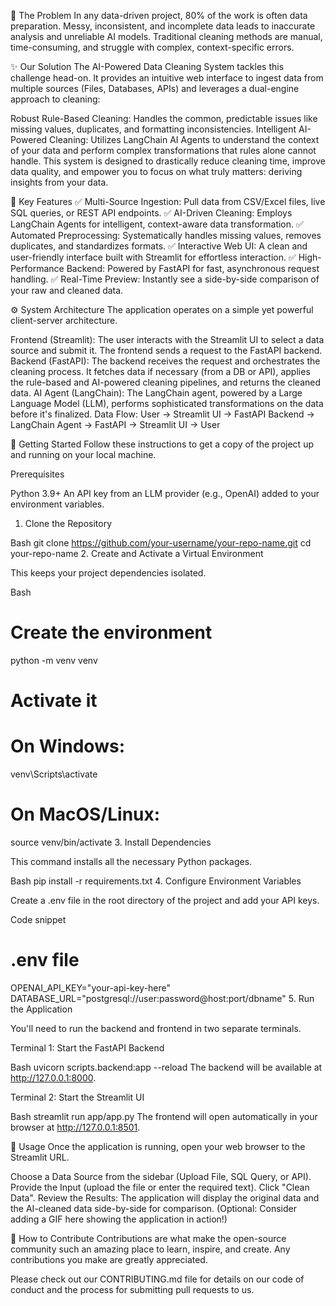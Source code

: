 🎯 The Problem
In any data-driven project, 80% of the work is often data preparation. Messy, inconsistent, and incomplete data leads to inaccurate analysis and unreliable AI models. Traditional cleaning methods are manual, time-consuming, and struggle with complex, context-specific errors.

✨ Our Solution
The AI-Powered Data Cleaning System tackles this challenge head-on. It provides an intuitive web interface to ingest data from multiple sources (Files, Databases, APIs) and leverages a dual-engine approach to cleaning:

Robust Rule-Based Cleaning: Handles the common, predictable issues like missing values, duplicates, and formatting inconsistencies.
Intelligent AI-Powered Cleaning: Utilizes LangChain AI Agents to understand the context of your data and perform complex transformations that rules alone cannot handle.
This system is designed to drastically reduce cleaning time, improve data quality, and empower you to focus on what truly matters: deriving insights from your data.

🚀 Key Features
✅ Multi-Source Ingestion: Pull data from CSV/Excel files, live SQL queries, or REST API endpoints.
✅ AI-Driven Cleaning: Employs LangChain Agents for intelligent, context-aware data transformation.
✅ Automated Preprocessing: Systematically handles missing values, removes duplicates, and standardizes formats.
✅ Interactive Web UI: A clean and user-friendly interface built with Streamlit for effortless interaction.
✅ High-Performance Backend: Powered by FastAPI for fast, asynchronous request handling.
✅ Real-Time Preview: Instantly see a side-by-side comparison of your raw and cleaned data.

⚙️ System Architecture
The application operates on a simple yet powerful client-server architecture.

Frontend (Streamlit): The user interacts with the Streamlit UI to select a data source and submit it. The frontend sends a request to the FastAPI backend.
Backend (FastAPI): The backend receives the request and orchestrates the cleaning process. It fetches data if necessary (from a DB or API), applies the rule-based and AI-powered cleaning pipelines, and returns the cleaned data.
AI Agent (LangChain): The LangChain agent, powered by a Large Language Model (LLM), performs sophisticated transformations on the data before it's finalized.
Data Flow: User -> Streamlit UI -> FastAPI Backend -> LangChain Agent -> FastAPI -> Streamlit UI -> User


🏁 Getting Started
Follow these instructions to get a copy of the project up and running on your local machine.

Prerequisites

Python 3.9+
An API key from an LLM provider (e.g., OpenAI) added to your environment variables.
1. Clone the Repository

Bash
git clone https://github.com/your-username/your-repo-name.git
cd your-repo-name
2. Create and Activate a Virtual Environment

This keeps your project dependencies isolated.

Bash
# Create the environment
python -m venv venv

# Activate it
# On Windows:
venv\Scripts\activate
# On MacOS/Linux:
source venv/bin/activate
3. Install Dependencies

 This command installs all the necessary Python packages.

Bash
pip install -r requirements.txt
4. Configure Environment Variables

Create a .env file in the root directory of the project and add your API keys.

Code snippet
# .env file
OPENAI_API_KEY="your-api-key-here"
DATABASE_URL="postgresql://user:password@host:port/dbname"
5. Run the Application

You'll need to run the backend and frontend in two separate terminals.

Terminal 1: Start the FastAPI Backend
<!-- end list -->

Bash
uvicorn scripts.backend:app --reload
The backend will be available at http://127.0.0.1:8000.

Terminal 2: Start the Streamlit UI
<!-- end list -->

Bash
streamlit run app/app.py
The frontend will open automatically in your browser at http://127.0.0.1:8501.

🚀 Usage
Once the application is running, open your web browser to the Streamlit URL.

Choose a Data Source from the sidebar (Upload File, SQL Query, or API).
Provide the Input (upload the file or enter the required text).
Click "Clean Data".
Review the Results: The application will display the original data and the AI-cleaned data side-by-side for comparison.
(Optional: Consider adding a GIF here showing the application in action!)

🙌 How to Contribute
 Contributions are what make the open-source community such an amazing place to learn, inspire, and create. Any contributions you make are greatly appreciated.

 Please check out our CONTRIBUTING.md file for details on our code of conduct and the process for submitting pull requests to us.